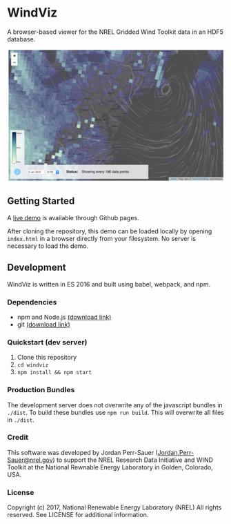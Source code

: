 # WindViz

A browser-based viewer for the NREL Gridded Wind Toolkit data in an HDF5 database.

![WindViz Screenshot](img/screenshot.jpg?raw=true)

## Getting Started

A [live demo](https://nrel.github.io/hsds-viz) is available through Github pages.

After cloning the repository, this demo can be loaded locally by opening `index.html` in a browser directly from your filesystem. No server is necessary to load the demo.

## Development
WindViz is written in ES 2016 and built using babel, webpack, and npm.
### Dependencies

- npm and Node.js [(download link)](https://www.npmjs.com/get-npm)
- git [(download link)](https://git-scm.com/downloads)

### Quickstart (dev server)

1. Clone this repository
2. `cd windviz`
3. `npm install && npm start`

### Production Bundles

The development server does not overwrite any of the javascript bundles in `./dist`. To build these bundles use `npm run build`. This will overwrite all files in `./dist`.

### Credit

This software was developed by Jordan Perr-Sauer (Jordan.Perr-Sauer@nrel.gov) to support the NREL Research Data Initiative and WIND Toolkit at the National Rewnable Energy Laboratory in Golden, Colorado, USA.

### License

Copyright (c) 2017, National Renewable Energy Laboratory (NREL)
All rights reserved. See LICENSE for additional information.
